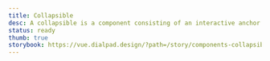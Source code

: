 ```yaml
---
title: Collapsible
desc: A collapsible is a component consisting of an interactive anchor that toggled the expandable/collapsible element.
status: ready
thumb: true
storybook: https://vue.dialpad.design/?path=/story/components-collapsible--default
---
```


<code-well-header bgclass="d-bgc-white">
  <div>
    <dt-collapsible
      anchorText="Label 1"
      maxWidth="340px"
      initial-focus-element="first"
      >
      <template #content>
        <div class="d-ta-center d-ba d-bc-orange-400 d-bgc-orange-100 d-bas-dotted d-baw2 d-p8 d-code-small">(content slot)</div>
      </template>
    </dt-collapsible>
    <dt-collapsible
      anchorText="Label 2"
      maxWidth="340px"
      initial-focus-element="first"
    >
      <template #content>
        <div class="d-ta-center d-ba d-bc-orange-400 d-bgc-orange-100 d-bas-dotted d-baw2 d-p8 d-code-small">(content slot)</div>
      </template>
    </dt-collapsible>
  </div>
</code-well-header>

